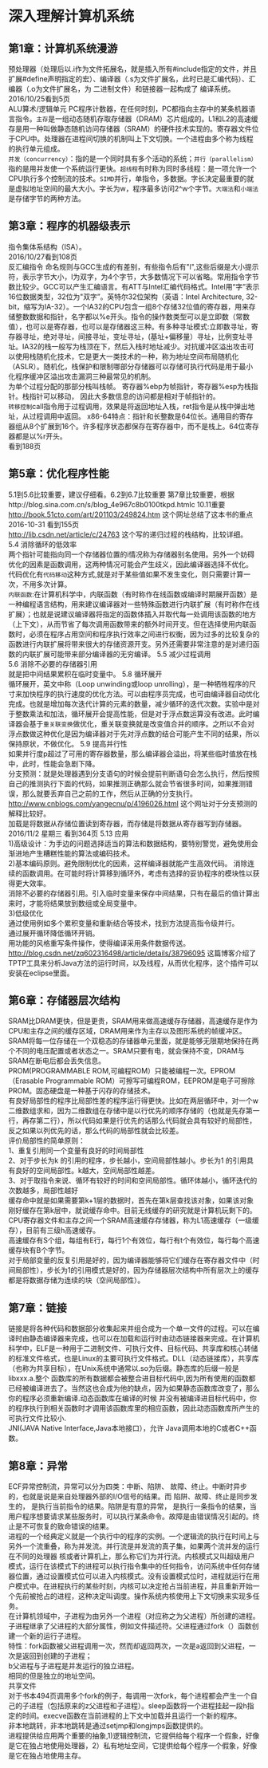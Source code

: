 深入理解计算机系统
==
第1章：计算机系统漫游
--
预处理器（处理后以.i作为文件拓展名，就是插入所有#include指定的文件，并且扩展#define声明指定的宏）、编译器（.s为文件扩展名，此时已是汇编代码）、汇编器（.o为文件扩展名，为 二进制文件）和链接器一起构成了 编译系统。<br>
2016/10/25看到5页<br>
ALU算术/逻辑单元 PC程序计数器，在任何时刻，PC都指向主存中的某条机器语言指令。`主存`是一组动态随机存取存储器（DRAM）芯片组成的。L1和L2的高速缓存是用一种叫做静态随机访问存储器（SRAM）的硬件技术实现的。寄存器文件位于CPU中。处理器在进程间切换的机制叫上下文切换。一个进程由多个称为线程的执行单元组成。<br>
`并发（concurrency）`：指的是一个同时具有多个活动的系统；`并行（parallelism）`指的是用并发使一个系统运行更快。`超线程`有时称为同时多线程：是一项允许一个CPU执行多个控制流的技术。`SIMD`并行，单指令，多数据。字长决定最重要的就是虚拟地址空间的最大大小。字长为w，程序最多访问2^w个字节。`大端法`和`小端法`是存储字节的两种方法。

第3章：程序的机器级表示
--
指令集体系结构（ISA）。<br>
2016/10/27看到108页 <br>
反汇编指令 命名规则与GCC生成的有差别，有些指令后有"l",这些后缀是大小提示符，表示字节大小，l为双字，为4个字节，大多数情况下可以省略。常用指令字节数比较少。GCC可以产生汇编语言。有ATT与Intel汇编代码格式。Intel用“字”表示16位数据类型，32位为"双字”。英特尔32位架构（英语：Intel Architecture, 32-bit，缩写为IA-32）。一个IA32的CPU包含一组8个存储32位值的寄存器，用来存储整数数据和指针，名字都以%e开头。指令的操作数类型可以是立即数（常数值），也可以是寄存器，也可以是存储器这三种。有多种寻址模式:立即数寻址，寄存器寻址，绝对寻址，间接寻址，变址寻址，(基址+偏移量）寻址，比例变址寻址。IA32的栈一般写为栈顶在下，然后入栈时地址减少。对抗缓冲区溢出攻击可以使用栈随机化技术，它是更大一类技术的一种，称为地址空间布局随机化（ASLR）。随机化，栈保护和限制哪部分存储器可以存储可执行代码是用于最小化程序缓冲区溢出攻击漏洞三种最常见的机制。<br>
为单个过程分配的那部分栈叫栈帧。 寄存器%ebp为帧指针，寄存器%esp为栈指针。栈指针可以移动， 因此大多数信息的访问都是相对于帧指针的。<br>
`转移控制`call指令用于过程调用，效果是将返回地址入栈，ret指令是从栈中弹出地址，从过程调用中返回。
x86-64特点：指针和长整数是64位长。通用目的寄存器组从8个扩展到16个。许多程序状态都保存在寄存器中，而不是栈上。64位寄存器都是以%r开头。<br>
看到188页<br>

第5章：优化程序性能
--
5.1到5.6比较重要，建议仔细看。6.2到6.7比较重要 第7章比较重要，根据http://blog.sina.com.cn/s/blog_4e967c8b0100tkpd.htmlc 10.11重要
http://book.51cto.com/art/201103/249824.htm 这个网址总结了这本书的重点<br>
2016-10-31 看到155页<br>
http://lib.csdn.net/article/c/24763 这个写的递归过程的栈结构，比较详细。<br>
5.4 消除循环的低效率<br>
两个指针可能指向同一个存储器位置的i情况称为存储器别名使用。另外一个妨碍优化的因素是函数调用，这两种情况可能会产生歧义，因此编译器选择不优化。<br>
代码优化有`代码移动`这种方式,就是对于某些值如果不发生变化，则只需要计算一次，不用多次计算。<br>
`内联函数`:在计算机科学中，内联函数（有时称作在线函数或编译时期展开函数）是一种编程语言结构，用来建议编译器对一些特殊函数进行内联扩展（有时称作在线扩展）；也就是说建议编译器将指定的函数体插入并取代每一处调用该函数的地方（上下文），从而节省了每次调用函数带来的额外时间开支。但在选择使用内联函数时，必须在程序占用空间和程序执行效率之间进行权衡，因为过多的比较复杂的函数进行内联扩展将带来很大的存储资源开支。另外还需要非常注意的是对递归函数的内联扩展可能带来部分编译器的无穷编译。
5.5 减少过程调用<br> 
5.6 消除不必要的存储器引用<br>
就是把中间结果累积在临时变量中。
5.8 循环展开<br>
循环展开，英文中称（Loop unwinding或loop unrolling），是一种牺牲程序的尺寸来加快程序的执行速度的优化方法。可以由程序员完成，也可由编译器自动优化完成。也就是增加每次迭代计算的元素的数量，减少循环的迭代次数。实验中是对于整数乘法和加法，循环展开会提高性能，但是对于浮点数运算没有改进。此时编译器会基于`重关联变换`做优化，重关联变换就是改变值合并的顺序。之所以不会对浮点数做这种优化是因为编译器对于先对浮点数的结合可能产生不同的结果，所以保持原状，不做优化。
5.9 提高并行性<br>
如果并行度p超过了可用的寄存器数量，那么编译器会溢出，将某些临时值放在栈中，此时，性能会急剧下降。<br>
 分支预测：就是处理器遇到分支语句的时候会提前判断语句会怎么执行，然后按照自己的推测执行下面的代码，如果推测正确那么就会节省很多时间，如果推测错误，那么就要丢弃自己之前的工作，然后从正确的分支执行。http://www.cnblogs.com/yangecnu/p/4196026.html 这个网址对于分支预测的解释比较好。<br>
 加载是将数据从存储位置读到寄存器，而存储是将数据从寄存器写到存储器。<br>
 2016/11/2 星期三 看到364页
 5.13 应用<br>
1)高级设计：为手边的问题选择适当的算法和数据结构，要特别警觉，避免使用会渐进地产生糟糕性能的算法或编码技术。<br>
2)基本编码原则。避免限制优化的因素，这样编译器就能产生高效代码。 
消除连续的函数调用。在可能时将计算移到循环外，考虑有选择的妥协程序的模块性以获得更大效率。<br>
消除不必要的存储器引用。引入临时变量来保存中间结果，只有在最后的值计算出来时，才能将结果放到数组或全局变量中。<br>
3)低级优化<br>
通过使用例如多个累积变量和重新结合等技术，找到方法提高指令级并行。<br>
通过展开循环降低循环开销。<br>
用功能的风格重写条件操作，使得编译采用条件数据传送。<br>
http://blog.csdn.net/zq602316498/article/details/38796095 这篇博客介绍了TPTP工具来分析Java方法的运行时间，以及线程，从而优化程序，这个插件可以安装在eclipse里面。

第6章：存储器层次结构
--
SRAM比DRAM更快，但是更贵，SRAM用来做高速缓存存储器，高速缓存是作为CPU和主存之间的缓存区域，DRAM用来作为主存以及图形系统的帧缓冲区。SRAM将每一位存储在一个双稳态的存储器单元里面，就是能够无限期地保持在两个不同的电压配置或者状态之一。SRAM只要有电，就会保持不变，DRAM与SRAM在断电后都会丢失信息。<br>
PROM(PROGRAMMABLE ROM,可编程ROM）只能被编程一次。EPROM（Erasable Programmable ROM）可擦写可编程ROM，EEPROM是电子可擦除PROM。固态硬盘是一种基于闪存的存储技术。<br>
有良好局部性的程序比局部性差的程序运行得更快。比如在两层循环中，对一个w二维数组求和，因为二维数组在存储中是以行优先的顺序存储的（也就是先存第一行，再存第二行），所以代码如果是行优先的话那么代码就会具有较好的局部性，反之如果以列优先的话，那么代码的局部性就会比较差。<br>
 评价局部性的简单原则：<br>
1、重复引用同一个变量有良好的时间局部性<br>
2、对于步长为k 的引用的程序，步长越小，空间局部性越小。步长为1 的引用具有良好的空间局部性。k越大，空间局部性越差。<br>
3、对于取指令来说、循环有较好的时间和空间局部性。循环体越小，循环迭代的次数越多，局部性越好<br>
缓存命中就是如果需要第k+1层的数据时，首先在第k层查找该对象，如果该对象刚好缓存在第k层中，就说缓存命中。目前无线缓存的研究就是计算机玩剩下的。<br>
CPU寄存器文件和主存之间一个SRAM高速缓存存储器，称为L1高速缓存（一级缓存），目前有三级h高速缓存。<br>
高速缓存有S个组，每组有E行，每行1个有效位，每行有t个有效位，每行每个高速缓存块有B个字节。<br>
对于局部变量的反复引用是好的，因为编译器能够将它们缓存在寄存器文件中（时间局部性），步长为1的引用模式是好的，因为存储器层次结构中所有层次上的缓存都是将数据存储为连续的块（空间局部性）。


第7章：链接
--
链接是将各种代码和数据部分收集起来并组合成为一个单一文件的过程。可以在编译时由静态编译器来完成，也可以在加载和运行时由动态链接器来完成。在计算机科学中，ELF是一种用于二进制文件、可执行文件、目标代码、共享库和核心转储的标准文件格式，也是Linux的主要可执行文件格式。DLL（动态链接库），共享库（也称为共享目标），在Unix系统中通常以.so为后缀。静态库的后缀一般是libxxx.a.整个 函数库的所有数据都会被整合进目标代码中,因为所有使用的函数都已经被编译进去了。当然这也会成为他的缺点，因为如果静态函数库改变了，那么你的程序必须重新编译.动态函数库在编译的时候 并没有被编译进目标代码中，你的程序执行到相关函数时才调用该函数库里的相应函数，因此动态函数库所产生的可执行文件比较小.<br>
JNI(JAVA Native Interface,Java本地接口），允许 Java调用本地的C或者C++函数。

第8章：异常
--
ECF异常控制流，异常可以分为四类：中断、陷阱、 故障、终止。中断时异步的，也就是说是来自处理器外部的I/O信号的结果。而 陷阱、故障、终止是同步发生的， 是执行当前指令的结果。陷阱是有意的异常， 是执行一条指令的结果，当用户程序想要请求某些服务时，可以执行某条命令。故障是由错误情况引起的。终止是不可恢复的致命错误的结果。<br>
进程的一个经典定义就是一个执行中的程序的实例。一个逻辑流的执行在时间上与另外一个流重叠，称为并发流。并行流是并发流的真子集，如果两个流并发的运行在不同的处理器 核或者计算机上，那么称它们为并行流。内核模式又叫超级用户模式，运行在该模式下的进程可以执行指令集中的任何指令，访问系统中任何存储器位置，通过设置模式位可以进入内核模式。没有设置模式位时，进程就运行在用户模式中。在进程执行的某些时刻，内核可以决定抢占当前进程，并且重新开始一个先前被抢占的进程，这种决定叫调度。操作系统内核使用上下文切换来实现多任务。<br>
在计算机领域中，子进程为由另外一个进程（对应称之为父进程）所创建的进程。子进程继承了父进程的大部分属性，例如文件描述符。父进程通过fork（）函数创建一个新的运行子进程。<br>
特性：fork函数被父进程调用一次，然而却返回两次，一次是a返回到父进程，一次是返回到创建的子进程；<br>
b父进程与子进程是并发运行的独立进程。<br>
相同的但是独立的地址空间。<br>
共享文件<br>
对于书本494页调用多个fork的例子，每调用一次fork，每个进程都会产生一个自己的子进程（包括原来的z父进程和子进程）。sleep函数将一个进程挂起一段h指定的时间。execve函数在当前进程的上下文中加载并且运行一个新的程序。<br>
非本地跳转，非本地跳转是通过setjmp和longjmps函数提供的。<br>
进程提供给应用两个重要的抽象,1)逻辑控制流，它提供给每个程序一个假象，好像是它在独占地使用处理器，2）私有地址空间，它提供给每个程序一个假象，好像是它在独占地使用主存。
